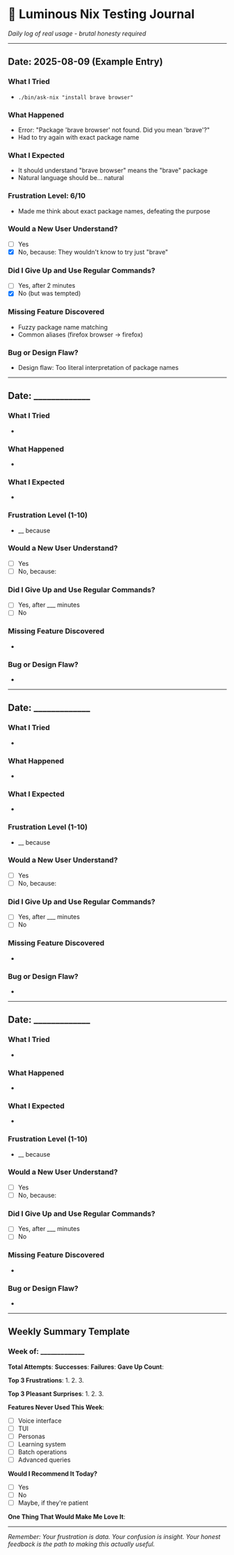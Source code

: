 # 📓 Luminous Nix Testing Journal

*Daily log of real usage - brutal honesty required*

---

## Date: 2025-08-09 (Example Entry)

### What I Tried
- `./bin/ask-nix "install brave browser"`

### What Happened
- Error: "Package 'brave browser' not found. Did you mean 'brave'?"
- Had to try again with exact package name

### What I Expected
- It should understand "brave browser" means the "brave" package
- Natural language should be... natural

### Frustration Level: 6/10
- Made me think about exact package names, defeating the purpose

### Would a New User Understand?
- [ ] Yes
- [X] No, because: They wouldn't know to try just "brave"

### Did I Give Up and Use Regular Commands?
- [ ] Yes, after 2 minutes
- [X] No (but was tempted)

### Missing Feature Discovered
- Fuzzy package name matching
- Common aliases (firefox browser → firefox)

### Bug or Design Flaw?
- Design flaw: Too literal interpretation of package names

---

## Date: _____________

### What I Tried
- 

### What Happened
- 

### What I Expected
- 

### Frustration Level (1-10)
- __ because 

### Would a New User Understand?
- [ ] Yes
- [ ] No, because: 

### Did I Give Up and Use Regular Commands?
- [ ] Yes, after ___ minutes
- [ ] No

### Missing Feature Discovered
- 

### Bug or Design Flaw?
- 

---

## Date: _____________

### What I Tried
- 

### What Happened
- 

### What I Expected
- 

### Frustration Level (1-10)
- __ because 

### Would a New User Understand?
- [ ] Yes
- [ ] No, because: 

### Did I Give Up and Use Regular Commands?
- [ ] Yes, after ___ minutes
- [ ] No

### Missing Feature Discovered
- 

### Bug or Design Flaw?
- 

---

## Date: _____________

### What I Tried
- 

### What Happened
- 

### What I Expected
- 

### Frustration Level (1-10)
- __ because 

### Would a New User Understand?
- [ ] Yes
- [ ] No, because: 

### Did I Give Up and Use Regular Commands?
- [ ] Yes, after ___ minutes
- [ ] No

### Missing Feature Discovered
- 

### Bug or Design Flaw?
- 

---

## Weekly Summary Template

### Week of: _____________

**Total Attempts**: 
**Successes**: 
**Failures**: 
**Gave Up Count**: 

**Top 3 Frustrations**:
1. 
2. 
3. 

**Top 3 Pleasant Surprises**:
1. 
2. 
3. 

**Features Never Used This Week**:
- [ ] Voice interface
- [ ] TUI
- [ ] Personas
- [ ] Learning system
- [ ] Batch operations
- [ ] Advanced queries

**Would I Recommend It Today?**
- [ ] Yes
- [ ] No
- [ ] Maybe, if they're patient

**One Thing That Would Make Me Love It**:


---

*Remember: Your frustration is data. Your confusion is insight. Your honest feedback is the path to making this actually useful.*